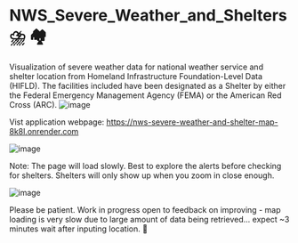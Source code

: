 # NWS_Severe_Weather_and_Shelters ⛈️ 🏘️
Visualization of severe weather data for national weather service and shelter location from Homeland Infrastructure Foundation-Level Data (HIFLD). The facilities included have been designated as a Shelter by either the Federal Emergency Management Agency (FEMA) or the American Red Cross (ARC). 
![image](https://github.com/estevezb/NWS_Severe_Weather_and_Shelters/assets/56987765/ab4ad26c-6a4f-40cd-8ebe-49569b120fd7)

Vist application webpage: https://nws-severe-weather-and-shelter-map-8k8l.onrender.com

![image](https://github.com/estevezb/NWS_Severe_Weather_and_Shelters/assets/56987765/badd124b-1fec-4eb8-a6cb-f46d71c35c27)

Note: The page will load slowly. Best to explore the alerts before checking for shelters. Shelters will only show up when you zoom in close enough.



![image](https://github.com/estevezb/NWS_Severe_Weather_and_Shelters/assets/56987765/f72e6537-29cd-48d6-9a11-21a481cae00b)

Please be patient. Work in progress open to feedback on improving - map loading is very slow due to large amount of data being retrieved... expect ~3 minutes wait after inputing location.   🙏 
